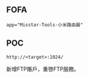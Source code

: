 <languages />

FOFA
----

    app="Misstar-Tools-小米路由器"

POC
---

    http://<target>:1024/

<translate> 新增FTP賬戶，重啓FTP服務。 </translate>